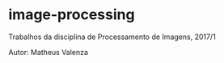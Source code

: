 # image-processing
Trabalhos da disciplina de Processamento de Imagens, 2017/1

Autor: Matheus Valenza
